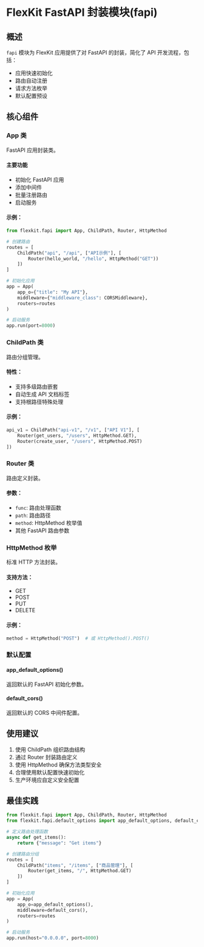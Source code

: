 # FlexKit FastAPI 封装模块(fapi)

## 概述
`fapi` 模块为 FlexKit 应用提供了对 FastAPI 的封装，简化了 API 开发流程，包括：
- 应用快速初始化
- 路由自动注册
- 请求方法枚举
- 默认配置预设

## 核心组件

### App 类
FastAPI 应用封装类。

#### 主要功能
- 初始化 FastAPI 应用
- 添加中间件
- 批量注册路由
- 启动服务

#### 示例：
```python
from flexkit.fapi import App, ChildPath, Router, HttpMethod

# 创建路由
routes = [
    ChildPath("api", "/api", ["API示例"], [
        Router(hello_world, "/hello", HttpMethod("GET"))
    ])
]

# 初始化应用
app = App(
    app_o={"title": "My API"},
    middleware={"middleware_class": CORSMiddleware},
    routers=routes
)

# 启动服务
app.run(port=8000)
```

### ChildPath 类
路由分组管理。

#### 特性：
- 支持多级路由嵌套
- 自动生成 API 文档标签
- 支持根路径特殊处理

#### 示例：
```python
api_v1 = ChildPath("api-v1", "/v1", ["API V1"], [
    Router(get_users, "/users", HttpMethod.GET),
    Router(create_user, "/users", HttpMethod.POST)
])
```

### Router 类
路由定义封装。

#### 参数：
- `func`: 路由处理函数
- `path`: 路由路径
- `method`: HttpMethod 枚举值
- 其他 FastAPI 路由参数

### HttpMethod 枚举
标准 HTTP 方法封装。

#### 支持方法：
- GET
- POST
- PUT
- DELETE

#### 示例：
```python
method = HttpMethod("POST")  # 或 HttpMethod().POST()
```

### 默认配置
#### app_default_options()
返回默认的 FastAPI 初始化参数。

#### default_cors()
返回默认的 CORS 中间件配置。

## 使用建议
1. 使用 ChildPath 组织路由结构
2. 通过 Router 封装路由定义
3. 使用 HttpMethod 确保方法类型安全
4. 合理使用默认配置快速初始化
5. 生产环境应自定义安全配置

## 最佳实践
```python
from flexkit.fapi import App, ChildPath, Router, HttpMethod
from flexkit.fapi.default_options import app_default_options, default_cors

# 定义路由处理函数
async def get_items():
    return {"message": "Get items"}

# 创建路由分组
routes = [
    ChildPath("items", "/items", ["商品管理"], [
        Router(get_items, "/", HttpMethod.GET)
    ])
]

# 初始化应用
app = App(
    app_o=app_default_options(),
    middleware=default_cors(),
    routers=routes
)

# 启动服务
app.run(host="0.0.0.0", port=8000)
```
